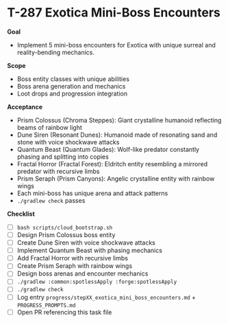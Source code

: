 # T-287 Exotica Mini-Boss Encounters

**Goal**

- Implement 5 mini-boss encounters for Exotica with unique surreal and reality-bending mechanics.

**Scope**

- Boss entity classes with unique abilities
- Boss arena generation and mechanics
- Loot drops and progression integration

**Acceptance**

- Prism Colossus (Chroma Steppes): Giant crystalline humanoid reflecting beams of rainbow light
- Dune Siren (Resonant Dunes): Humanoid made of resonating sand and stone with voice shockwave attacks
- Quantum Beast (Quantum Glades): Wolf-like predator constantly phasing and splitting into copies
- Fractal Horror (Fractal Forest): Eldritch entity resembling a mirrored predator with recursive limbs
- Prism Seraph (Prism Canyons): Angelic crystalline entity with rainbow wings
- Each mini-boss has unique arena and attack patterns
- `./gradlew check` passes

**Checklist**

- [ ] `bash scripts/cloud_bootstrap.sh`
- [ ] Design Prism Colossus boss entity
- [ ] Create Dune Siren with voice shockwave attacks
- [ ] Implement Quantum Beast with phasing mechanics
- [ ] Add Fractal Horror with recursive limbs
- [ ] Create Prism Seraph with rainbow wings
- [ ] Design boss arenas and encounter mechanics
- [ ] `./gradlew :common:spotlessApply :forge:spotlessApply`
- [ ] `./gradlew check`
- [ ] Log entry `progress/stepXX_exotica_mini_boss_encounters.md` + `PROGRESS_PROMPTS.md`
- [ ] Open PR referencing this task file
